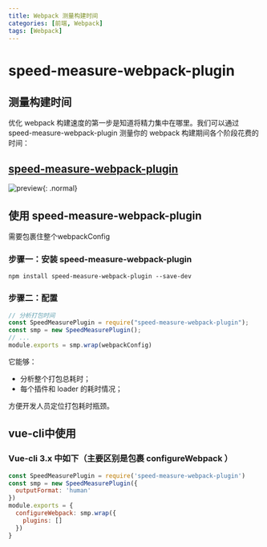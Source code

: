 ```yaml
---
title: Webpack 测量构建时间
categories: [前端, Webpack]
tags: [Webpack]
---
```


# speed-measure-webpack-plugin

## 测量构建时间

优化 webpack 构建速度的第一步是知道将精力集中在哪里。我们可以通过 speed-measure-webpack-plugin 测量你的 webpack 构建期间各个阶段花费的时间：

## [speed-measure-webpack-plugin](https://github.com/stephencookdev/speed-measure-webpack-plugin)

![preview](https://github.com/stephencookdev/speed-measure-webpack-plugin/raw/master/preview.png){: .normal}

## 使用 speed-measure-webpack-plugin

需要包裹住整个webpackConfig

### 步骤一：安装 speed-measure-webpack-plugin

```shell
npm install speed-measure-webpack-plugin --save-dev
```

### 步骤二：配置

```js
// 分析打包时间
const SpeedMeasurePlugin = require("speed-measure-webpack-plugin");
const smp = new SpeedMeasurePlugin();
// ...
module.exports = smp.wrap(webpackConfig)
```

它能够：

- 分析整个打包总耗时；
- 每个插件和 loader 的耗时情况；

方便开发人员定位打包耗时瓶颈。

## vue-cli中使用

### Vue-cli 3.x 中如下（主要区别是包裹 configureWebpack ）

```js
const SpeedMeasurePlugin = require('speed-measure-webpack-plugin')
const smp = new SpeedMeasurePlugin({
  outputFormat: 'human'
})
module.exports = {
  configureWebpack: smp.wrap({
    plugins: []
  })
}
```

